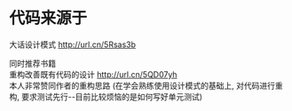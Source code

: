 # 代码来源于 
大话设计模式 http://url.cn/5Rsas3b

同时推荐书籍  
重构改善既有代码的设计 http://url.cn/5QD07yh  
本人非常赞同作者的重构思路 (在学会熟练使用设计模式的基础上, 对代码进行重构, 要求测试先行--目前比较烦恼的是如何写好单元测试)
